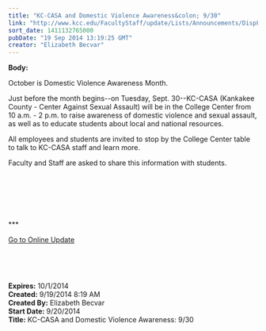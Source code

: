 ```yaml
---
title: "KC-CASA and Domestic Violence Awareness&colon; 9/30"
link: "http://www.kcc.edu/FacultyStaff/update/Lists/Announcements/DispForm.aspx?ID=1635"
sort_date: 1411132765000
pubDate: "19 Sep 2014 13:19:25 GMT"
creator: "Elizabeth Becvar"
---
```


<div><b>Body:</b> <div class="ExternalClassBA5C8719669B4989A682364E45CD3EAC"><p>October is Domestic Violence Awareness Month. </p>
<p>Just before the month begins--on Tuesday, Sept. 30--KC-CASA (Kankakee County - Center Against Sexual Assault) will be in the College Center from 10 a.m. - 2 p.m. to raise awareness of domestic violence and sexual assault, as well as to educate students about local and national resources. </p>
<p>All employees and students are invited to stop by the College Center table to talk to KC-CASA staff and learn more. </p>
<p>​Faculty and Staff are asked to share this information with students.</p>
<p> </p>
<p> </p>
<p> </p>
<p>***</p>
<p><a href="/FacultyStaff/update/Pages/dailyupdate.aspx">Go to Online Update</a></p>
<p> </p>
<p> </p></div></div>
<div><b>Expires:</b> 10/1/2014</div>
<div><b>Created:</b> 9/19/2014 8:19 AM</div>
<div><b>Created By:</b> Elizabeth Becvar</div>
<div><b>Start Date:</b> 9/20/2014</div>
<div><b>Title:</b> KC-CASA and Domestic Violence Awareness: 9/30</div>
